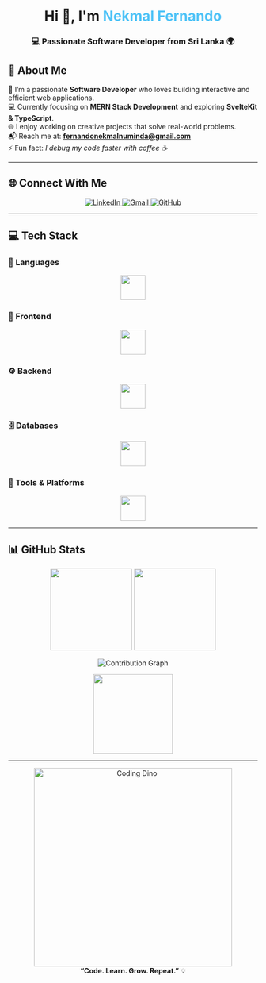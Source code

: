 <!-- Modern GitHub Profile README for Nekmal Fernando -->
<h1 align="center">Hi 👋, I'm <span style="color:#4fc3f7;">Nekmal Fernando</span></h1>
<h3 align="center">💻 Passionate Software Developer from <b>Sri Lanka</b> 🌍</h3>

## 💫 About Me  
🎯 I’m a passionate **Software Developer** who loves building interactive and efficient web applications.  
💻 Currently focusing on **MERN Stack Development** and exploring **SvelteKit & TypeScript**.  
🌐 I enjoy working on creative projects that solve real-world problems.  
📬 Reach me at: [**fernandonekmalnuminda@gmail.com**](mailto:fernandonekmalnuminda@gmail.com)  
⚡ Fun fact: *I debug my code faster with coffee ☕*  

---

## 🌐 Connect With Me  
<p align="center">
  <a href="https://www.linkedin.com/in/nekmal-fernando" target="_blank">
    <img src="https://img.shields.io/badge/LinkedIn-0A66C2?style=for-the-badge&logo=linkedin&logoColor=white" alt="LinkedIn"/>
  </a>
  <a href="mailto:fernandonekmalnuminda@gmail.com" target="_blank">
    <img src="https://img.shields.io/badge/Gmail-D14836?style=for-the-badge&logo=gmail&logoColor=white" alt="Gmail"/>
  </a>
  <a href="https://github.com/Nekmal" target="_blank">
    <img src="https://img.shields.io/badge/GitHub-181717?style=for-the-badge&logo=github&logoColor=white" alt="GitHub"/>
  </a>
</p>

---

## 💻 Tech Stack  

### 🧠 Languages  
<p align="center">
  <img src="https://skillicons.dev/icons?i=html,css,js,ts,python,php,c" height="50" />
</p>

### 🎨 Frontend  
<p align="center">
  <img src="https://skillicons.dev/icons?i=react,svelte,redux,bootstrap,tailwind" height="50" />
</p>

### ⚙️ Backend  
<p align="center">
  <img src="https://skillicons.dev/icons?i=nodejs,express" height="50" />
</p>

### 🗄️ Databases  
<p align="center">
  <img src="https://skillicons.dev/icons?i=mysql,mongodb,postgresql" height="50" />
</p>

### 🧰 Tools & Platforms  
<p align="center">
  <img src="https://skillicons.dev/icons?i=vscode,postman,git,github,figma" height="50" />
</p>

---

## 📊 GitHub Stats  

<p align="center">
  <img src="https://github-readme-stats.vercel.app/api?username=Nekmal&show_icons=true&theme=tokyonight&hide_border=true&count_private=true" height="165" />
  <img src="https://github-readme-streak-stats.herokuapp.com/?user=Nekmal&theme=tokyonight&hide_border=true" height="165" />
</p>

<p align="center">
  <img src="https://github-readme-activity-graph.vercel.app/graph?username=Nekmal&theme=react-dark&hide_border=true" alt="Contribution Graph" />
</p>

<p align="center">
  <img src="https://github-readme-stats.vercel.app/api/top-langs/?username=Nekmal&theme=tokyonight&hide_border=true&layout=compact" height="160" />
</p>

---
<p align="center">
  <img src="https://raw.githubusercontent.com/saadeghi/saadeghi/master/dino.gif" width="400" alt="Coding Dino" />
  <br>
  <b>“Code. Learn. Grow. Repeat.”</b> 💡
</p>
